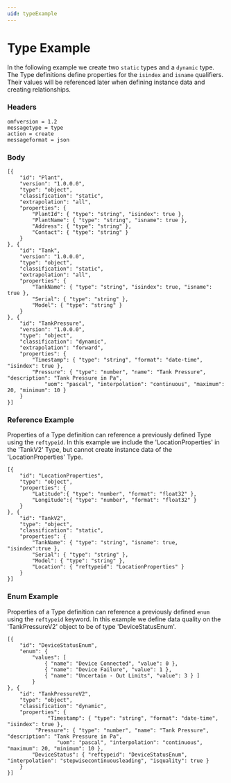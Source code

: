 ```yaml
---
uid: typeExample
---
```


# Type Example


In the following example we create two `static` types and a `dynamic` type. The Type definitions define properties for the `isindex` and `isname` qualifiers. 
Their values will be referenced later when defining instance data and creating relationships.

### Headers

    omfversion = 1.2
    messagetype = type
    action = create
    messageformat = json

### Body

    [{
        "id": "Plant",
        "version": "1.0.0.0",
        "type": "object",
        "classification": "static",
        "extrapolation": "all",
        "properties": {
            "PlantId": { "type": "string", "isindex": true },
            "PlantName": { "type": "string", "isname": true },
            "Address": { "type": "string" },
            "Contact": { "type": "string" }
        }
    }, {
        "id": "Tank",
        "version": "1.0.0.0",
        "type": "object",
        "classification": "static",
        "extrapolation": "all",
        "properties": {
            "TankName": { "type": "string", "isindex": true, "isname": true },
            "Serial": { "type": "string" }, 
            "Model": { "type": "string" }
        }
    }, {
        "id": "TankPressure",
        "version": "1.0.0.0",
        "type": "object",
        "classification": "dynamic", 
        "extrapolation": "forward",
        "properties": { 
            "Timestamp": { "type": "string", "format": "date-time", "isindex": true },
            "Pressure": { "type": "number", "name": "Tank Pressure", "description": "Tank Pressure in Pa", 
                "uom": "pascal", "interpolation": "continuous", "maximum": 20, "minimum": 10 }                    
        }
    }]


### Reference Example

Properties of a Type definition can reference a previously defined Type using the `reftypeid`.
In this example we include the \'LocationProperties\' in the 'TankV2' Type, but cannot create instance data of the 'LocationProperties' Type.

	[{  
		"id": "LocationProperties",
		"type": "object",
		"properties": { 
			"Latitude":{ "type": "number", "format": "float32" },
			"Longitude":{ "type": "number", "format": "float32" }
		}
	}, {
		"id": "TankV2",
		"type": "object",
		"classification": "static",
		"properties": { 
			"TankName": { "type": "string", "isname": true,  "isindex":true },
			"Serial": { "type": "string" },
			"Model": { "type": "string" },
			"Location": { "reftypeid": "LocationProperties" }	
		}
	}]

### Enum Example

Properties of a Type definition can reference a previously defined `enum` using the `reftypeid` keyword. 
In this example we define data quality on the 'TankPressureV2' object to be of type 'DeviceStatusEnum'.

	[{
		"id": "DeviceStatusEnum", 
		"enum": {
			"values": [
				{ "name": "Device Connected", "value": 0 },
				{ "name": "Device Failure", "value": 1 },
				{ "name": "Uncertain - Out Limits", "value": 3 } ]
			}
	}, {
		"id": "TankPressureV2",
		"type": "object",
		"classification": "dynamic",     
		"properties": {
		         "Timestamp": { "type": "string", "format": "date-time", "isindex": true },            
			 "Pressure": { "type": "number", "name": "Tank Pressure", "description": "Tank Pressure in Pa", 
			        "uom": "pascal", "interpolation": "continuous", "maximum": 20, "minimum": 10 },
			"DeviceStatus": { "reftypeid": "DeviceStatusEnum", "interpolation": "stepwisecontinuousleading", "isquality": true }
		}
	}]
